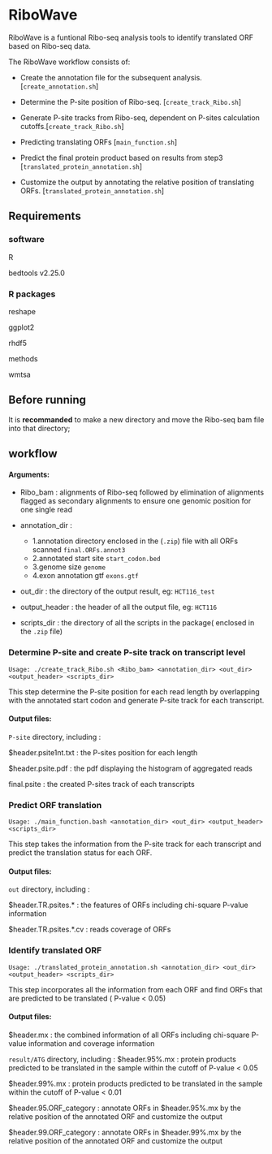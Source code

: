 # RiboWave 

RiboWave is a funtional Ribo-seq analysis tools to identify translated ORF based on Ribo-seq data.

The RiboWave workflow consists of:

* Create the annotation file for the subsequent analysis. [`create_annotation.sh`]

* Determine the P-site position of Ribo-seq. [`create_track_Ribo.sh`]

* Generate P-site tracks from Ribo-seq, dependent on P-sites calculation cutoffs.[`create_track_Ribo.sh`]

* Predicting translating ORFs [`main_function.sh`]

* Predict the final protein product based on results from step3 [`translated_protein_annotation.sh`]

* Customize the output by annotating the relative position of translating ORFs. [`translated_protein_annotation.sh`]


## Requirements
### software
R 

bedtools v2.25.0 
### R packages
reshape

ggplot2

rhdf5

methods

wmtsa

## Before running 

It is **recommanded** to make a new directory and move the Ribo-seq bam file into that directory;


## workflow

#### Arguments:

- Ribo_bam 	: alignments of Ribo-seq followed by elimination of alignments flagged as secondary alignments to ensure one genomic position for one single read

- annotation_dir  : 
  - 1.annotation directory enclosed in the (`.zip`) file with all ORFs scanned `final.ORFs.annot3` 
  - 2.annotated start site `start_codon.bed` 
  - 3.genome size `genome` 
  - 4.exon annotation gtf `exons.gtf`

- out_dir 	: the directory of the output result, eg: `HCT116_test`

- output_header 	: the header of all the output file, eg: `HCT116` 

- scripts_dir 	: the directory of all the scripts in the package( enclosed in the `.zip` file)


### Determine P-site and create P-site track on transcript level 

```
Usage: ./create_track_Ribo.sh <Ribo_bam> <annotation_dir> <out_dir> <output_header> <scripts_dir>
```

This step determine the P-site position for each read length by overlapping with the annotated start codon and generate P-site track for each transcript.


#### Output files:
`P-site` directory, including :

$header.psite1nt.txt 	: the P-sites position for each length

$header.psite.pdf 	: the pdf displaying the histogram of aggregated reads

final.psite 	: the created P-sites track of each transcripts 


### Predict ORF translation

```
Usage: ./main_function.bash <annotation_dir> <out_dir> <output_header> <scripts_dir>
```

This step takes the information from the P-site track for each transcript and predict the translation status for each ORF.

#### Output files:
`out` directory, including :

$header.TR.psites.* 	: the features of ORFs including chi-square P-value information

$header.TR.psites.*.cv	: reads coverage of ORFs


### Identify translated ORF

```
Usage: ./translated_protein_annotation.sh <annotation_dir> <out_dir> <output_header> <scripts_dir>
```

This step incorporates all the information from each ORF and find ORFs that are predicted to be translated ( P-value < 0.05) 

#### Output files:

$header.mx 			: the combined information of all ORFs including chi-square P-value information and coverage information

`result/ATG` directory, including :
$header.95%.mx 	: protein products predicted to be translated in the sample within the cutoff of P-value < 0.05

$header.99%.mx 	: protein products predicted to be translated in the sample within the cutoff of P-value < 0.01

$header.95.ORF_category : annotate ORFs in $header.95%.mx by the relative position of the annotated ORF and customize the output

$header.99.ORF_category : annotate ORFs in $header.99%.mx by the relative position of the annotated ORF and customize the output

